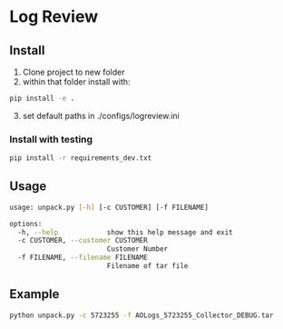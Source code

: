 # Log Review

## Install

1. Clone project to new folder
2. within that folder install with:

```bash
pip install -e .
```

3. set default paths in ./configs/logreview.ini

### Install with testing

```bash
pip install -r requirements_dev.txt
```

## Usage

```bash
usage: unpack.py [-h] [-c CUSTOMER] [-f FILENAME]

options:
  -h, --help            show this help message and exit
  -c CUSTOMER, --customer CUSTOMER
                        Customer Number
  -f FILENAME, --filename FILENAME
                        Filename of tar file
```

## Example

```bash
python unpack.py -c 5723255 -f AOLogs_5723255_Collector_DEBUG.tar



